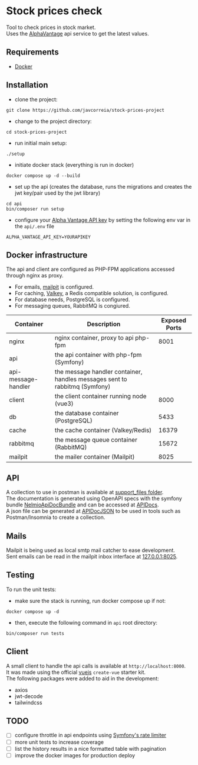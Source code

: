 # Stock prices check
Tool to check prices in stock market.  
Uses the [AlphaVantage](https://www.alphavantage.co/) api service to get the latest values.

## Requirements
- [Docker](https://docs.docker.com/get-started/get-docker/)

## Installation
- clone the project:
```shell
git clone https://github.com/javcorreia/stock-prices-project
```
- change to the project directory:
```shell
cd stock-prices-project
```
- run initial main setup:
```shell
./setup
```
- initiate docker stack (everything is run in docker)
```shell
docker compose up -d --build
```
- set up the api (creates the database, runs the migrations and creates the jwt key/pair used by the jwt library)
```shell
cd api
bin/composer run setup
```
- configure your [Alpha Vantage API key](https://www.alphavantage.co/support/#api-key) by setting the following env var in the `api/.env` file 
```dotenv
ALPHA_VANTAGE_API_KEY=YOURAPIKEY
```

## Docker infrastructure 
The api and client are configured as PHP-FPM applications accessed through nginx as proxy.  
- For emails, [mailpit](https://mailpit.axllent.org/) is configured.  
- For caching, [Valkey](https://valkey.io/), a Redis compatible solution, is configured.  
- For database needs, PostgreSQL is configured.  
- For messaging queues, RabbitMQ is congiured.

| Container           | Description                                                                 | Exposed Ports |
|---------------------|-----------------------------------------------------------------------------|---------------|
| nginx               | nginx container, proxy to api php-fpm                                       | 8001          |
| api                 | the api container with php-fpm (Symfony)                                    |               |
| api-message-handler | the message handler container, handles messages sent to rabbitmq (Symfony)  |               |
| client              | the client container running node (vue3)                                    | 8000          |
| db                  | the database container (PostgreSQL)                                         | 5433          |
| cache               | the cache container (Valkey/Redis)                                          | 16379         |
| rabbitmq            | the message queue container (RabbitMQ)                                      | 15672         |
| mailpit             | the mailer container (Mailpit)                                              | 8025          |


## API
A collection to use in postman is available at [support_files folder](./support_files/postman_collection.json).  
The documentation is generated using OpenAPI specs with the symfony bundle 
[NelmioApiDocBundle](https://symfony.com/bundles/NelmioApiDocBundle/current/index.html) and can be accessed at [APIDocs](http://127.0.0.1:8001/api/doc).  
A json file can be generated at [APIDocJSON](http://127.0.0.1:8001/api/doc.json) to be used in tools such as Postman/Insomnia to create a collection.

## Mails
Mailpit is being used as local smtp mail catcher to ease development.  
Sent emails can be read in the mailpit inbox interface at [127.0.0.1:8025](http://127.0.0.1:8025/).

## Testing
To run the unit tests:
- make sure the stack is running, run docker compose up if not:
```shell
docker compose up -d
```
- then, execute the following command in `api` root directory:
```shell
bin/composer run tests
```

## Client
A small client to handle the api calls is available at `http://localhost:8000`.  
It was made using the official [vuejs](https://github.com/vuejs/create-vue) `create-vue` starter kit.  
The following packages were added to aid in the development:
- axios
- jwt-decode
- tailwindcss

## TODO
- [ ] configure throttle in api endpoints using [Symfony's rate limiter](https://symfony.com/doc/current/rate_limiter.html)
- [ ] more unit tests to increase coverage
- [ ] list the history results in a nice formatted table with pagination
- [ ] improve the docker images for production deploy
